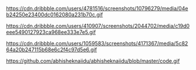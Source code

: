 https://cdn.dribbble.com/users/4781516/screenshots/10796279/media/04eb24250e23400dc0162080a231b70c.gif

https://cdn.dribbble.com/users/410907/screenshots/2044702/media/c19d0eee5490127923ca968ee333e7e5.gif

https://cdn.dribbble.com/users/1059583/screenshots/4171367/media/5c8264a20b247115b68e6c2f4c97d5e6.gif

https://github.com/abhisheknaiidu/abhisheknaiidu/blob/master/code.gif

